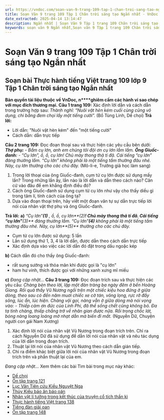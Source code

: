 ```yaml
---
url: https://vndoc.com/soan-van-9-trang-109-tap-1-chan-troi-sang-tao-ngan-nhat-325590
title: Soạn Văn 9 trang 109 Tập 1 Chân trời sáng tạo Ngắn nhất - VnDoc.com
date_extracted: 2025-04-14 13:14:47
description: Ngắn nhất | Soạn Văn 9 Tập 1 trang 109 Chân trời sáng tạo bài Thực hành tiếng Việt gồm phần trả lời ngắn gọn, đầy đủ, bám sát các câu hỏi, yêu cầu trong SGK (chỉ có trên VnDoc). Mời các bạn tham khảo.
keywords: soạn văn 9 Ngắn nhất,Soạn văn 9 Tập 1 trang 109 Chân trời sáng tạo Ngắn nhất,Soạn bài Thực hành tiếng Việt trang 109 lớp 9 Tập 1 Chân trời sáng tạo Ngắn nhất,Soạn bài Thực hành tiếng Việt lớp 9 trang 109 Tập 1 Chân trời sáng tạo Ngắn nhất,Thực hành tiếng Việt trang 109 lớp 9 Tập 1 Chân trời sáng tạo,Thực hành tiếng Việt lớp 9 trang 109 Tập 1 Chân trời sáng tạo,văn 9,ngữ văn 9,soạn văn 9 Chân trời sáng tạo,soạn văn 9 tập 1,giải văn 9,soạn ngữ văn 9,giải ngữ văn 9,giải sgk ngữ văn 9
---
```


# Soạn Văn 9 trang 109 Tập 1 Chân trời sáng tạo Ngắn nhất
## **Soạn bài Thực hành tiếng Việt trang 109 lớp 9 Tập 1 Chân trời sáng tạo Ngắn nhất**
**Bản quyền tài liệu thuộc về VnDoc, n****ghiêm cấm các hành vi sao chép với mục đích thương mại.**
**Câu 1 trang 109:** Xác định lời dẫn và cách dẫn trong trường hợp sau:
_Thành nghĩ: “Nuôi vật hèn kém cuối cùng cũng vô dụng, chi bằng đem chọi lấy một tiếng cười”._
\(Bồ Tùng Linh, Dế chọi\)
**Trả lời:**
  * Lời dẫn: "Nuôi vật hèn kém" đến "một tiếng cười"
  * Cách dẫn: dẫn trực tiếp

**Câu 2 trang 109:** Đọc đoạn thoại sau và thực hiện các yêu cầu bên dưới:
_**Thợ phụ:** \- Bẩm cụ lớn, anh em chúng tôi đội ơn cụ lớn lắm lắm._
_**Ông Giuốc-đanh:** \- “Cụ lớn”, ồ, ồ, cụ lớn\! Chủ mày thong thả tí đã. Cái tiếng “cụ lớn” đáng thưởng lắm. “Cụ lớn” không phải là một tiếng tầm thường đâu nhé. Này, cụ lớn thưởng cho các chú đây._
\(Mô-li-e, Trưởng giả học làm sang\)
  1. Trong lời thoại của ông Giuốc-đanh, cụm từ cụ lớn được sử dụng mấy lần? Trong những lần ấy, lần nào là lời dẫn và dẫn theo cách nào? Căn cứ vào đâu để em khẳng định điều đó?
  2. Cách ông Giuốc-đanh sử dụng cụm từ cụ lớn như vậy cho thấy diều gì trong tâm lí, tính cách của ông ta?
  3. Dựa vào đoạn thoại trên, hãy viết một đoạn văn tự sự dẫn trực tiếp lời nói của nhân vật thợ phụ và ông Giuốc-đanh.

**Trả lời:**
**a\)**
_“Cụ lớn”**\(1\)** , ồ, ồ, cụ lớn**\(2\)**\! Chủ mày thong thả tí đã. Cái tiếng “cụ lớn”**\(3\)** đáng thưởng lắm. “Cụ lớn”**\(4\)** không phải là một tiếng tầm thường đâu nhé. Này, cụ lớn**\(5\)** thưởng cho các chú đây._
  * Cụm từ cụ lớn được sử dụng: 5 lần
  * Lần sử dụng thứ 1, 3, 4 là lời dẫn, được dẫn theo cách dẫn trực tiếp
  * Xác định dựa vào việc các lời dẫn đó đặt trong dấu ngoặc kép

**b\)** Cách dẫn đó cho thấy ông Giuốc-đanh:
  * rất sung sướng và thỏa mãn khi được gọi là "cụ lớn"
  * ham hư vinh, thích được gọi với những xanh xưng mĩ miều

**c\)** _Đang cập nhật..._
**Câu 3 trang 109:** Đọc đoạn trích sau và thực hiện các yêu cầu:
_Chàng bèn theo lời, lập một đàn tràng ba ngày đêm ở bến Hoàng Giang. Rồi quả thấy Vũ Nương ngồi trên một chiếc kiệu hoa đứng ở giữa dòng, theo sau có đến năm muơi chiếc xe cờ tán, võng lọng, rực rỡ đầy sông, lúc ẩn, lúc hiện._
_Chàng vội gọi, nàng vẫn ở giữa dòng mà nói vọng vào:_
_\- Thiếp cảm ơn đức của Linh Phi, đã thề sống chết cũng không bỏ. Đa tạ tình chàng, thiếp chẳng trở về nhân gian được nữa._
_Rồi trong chốc lát, bóng nàng loang loáng mờ nhạt dẫn mà biến đi mất._
\(Nguyễn Dữ, Chuyện người con gái Nam Xương\)
  1. Xác định lời nói của nhân vật Vũ Nương trong đoạn trích trên. Chỉ ra cách Nguyễn Dữ đã sử dụng để dẫn lời nói của nhân vật và nêu tác dụng của lời dẫn trong đoạn trích.
  2. Thuật lại lời nói của nhân vật Vũ Nương theo cách dẫn gián tiếp.
  3. Chỉ ra điểm khác biệt giữa lời nói của nhân vật Vũ Nương trong đoạn trích trên và phần thuật lại của em.

_Đang cập nhật..._
Xem thêm các bài Tìm bài trong mục này khác:
  * [Dế chọi](</soan-bai-de-choi-lop-9-ngan-nhat-chan-troi-sang-tao-325592>)
  * [Ôn tập trang 121](</soan-bai-on-tap-trang-121-lop-9-tap-1-chan-troi-sang-tao-ngan-nhat-325593>)
  * [Lục Vân Tiên cứu Kiều Nguyệt Nga](</soan-bai-luc-van-tien-cuu-kieu-nguyet-nga-lop-9-ngan-nhat-chan-troi-sang-tao-325603>)
  * [Thúy Kiều báo ân báo oán](</soan-bai-thuy-kieu-bao-an-bao-oan-lop-9-ngan-nhat-chan-troi-sang-tao-325618>)
  * [Nhân vật lí tưởng trong kết thúc của truyện cổ tích thần kì](</soan-van-9-tap-1-trang-136-chan-troi-sang-tao-ngan-nhat-325621>)
  * [Thực hành tiếng Việt trang 138](</soan-van-9-trang-138-tap-1-chan-troi-sang-tao-ngan-nhat-325622>)
  * [Tiếng đàn giải oan](</soan-bai-tieng-dan-giai-oan-lop-9-ngan-nhat-chan-troi-sang-tao-325629>)
  * [Ôn tập trang 148](</soan-bai-on-tap-trang-148-lop-9-tap-1-chan-troi-sang-tao-ngan-nhat-325630>)

